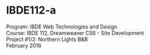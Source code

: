 # IBDE112-a
Program: IBDE Web Technologies and Design<br>
Course: IBDE 112, Dreamweaver CS6 - Site Development<br>
Project #1/2: Northern Lights B&B<br>
February 2016
